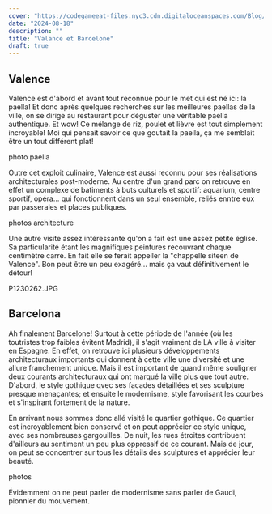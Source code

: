 ```yaml
---
cover: "https://codegameeat-files.nyc3.cdn.digitaloceanspaces.com/Blog/P1220971.JPG"
date: "2024-08-18"
description: ""
title: "Valance et Barcelone"
draft: true
---
```


## Valence

Valence est d'abord et avant tout reconnue pour le met qui est né ici: la paella! Et donc après quelques recherches sur les meilleures paellas de la ville, on se dirige au restaurant pour déguster une véritable paella authentique. Et wow! Ce mélange de riz, poulet et lièvre est tout simplement incroyable! Moi qui pensait savoir ce que goutait la paella, ça me semblait être un tout différent plat!

photo paella

Outre cet exploit culinaire, Valence est aussi reconnu pour ses réalisations architecturales post-moderne. Au centre d'un grand parc on retrouve en effet un complexe de batiments à buts culturels et sportif: aquarium, centre sportif, opéra... qui fonctionnent dans un seul ensemble, reliés enntre eux par passerales et places publiques.

photos architecture

Une autre visite assez intéressante qu'on a fait est une assez petite église. Sa particularité étant les magnifiques peintures recouvrant chaque centimètre carré. En fait elle se ferait appeller la "chappelle siteen de Valence". Bon peut être un peu exagéré... mais ça vaut définitivement le détour!

P1230262.JPG

## Barcelona

Ah finalement Barcelone! Surtout à cette période de l'année (où les toutristes trop faibles évitent Madrid), il s'agit vraiment de LA ville à visiter en Espagne. En effet, on retrouve ici plusieurs développements architecturaux importants qui donnent à cette ville une diversité et une allure franchement unique. Mais il est important de quand même souligner deux courants architecturaux qui ont marqué la ville plus que tout autre. D'abord, le style gothique qvec ses facades détaillées et ses sculpture presque menaçantes; et ensuite le modernisme, style favorisant les courbes et s'inspirant fortement de la nature.

En arrivant nous sommes donc allé visité le quartier gothique. Ce quartier est incroyablement bien conservé et on peut apprécier ce style unique, avec ses nombreuses gargouilles. De nuit, les rues étroites contribuent d'ailleurs au sentiment un peu plus oppressif de ce courant. Mais de jour, on peut se concentrer sur tous les détails des sculptures et apprécier leur beauté.

photos

Évidemment on ne peut parler de modernisme sans parler de Gaudi, pionnier du mouvement. 